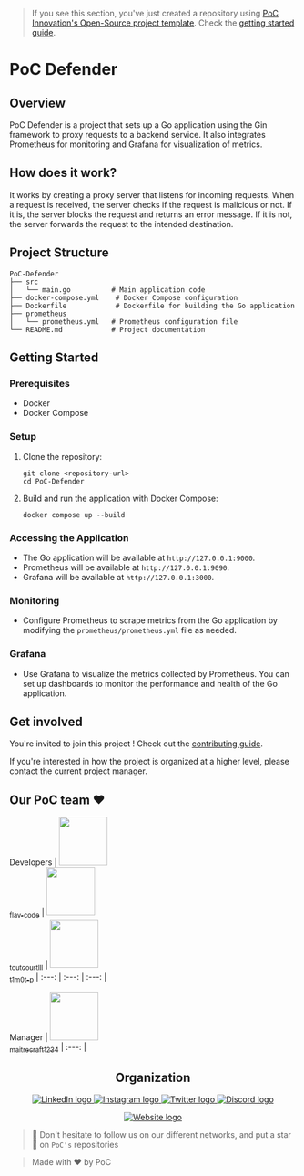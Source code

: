 > If you see this section, you've just created a repository using [PoC Innovation's Open-Source project template](https://github.com/PoCInnovation/open-source-project-template). Check the [getting started guide](./.github/getting-started.md).

# PoC Defender

## Overview
PoC Defender is a project that sets up a Go application using the Gin framework to proxy requests to a backend service. It also integrates Prometheus for monitoring and Grafana for visualization of metrics.

## How does it work?

It works by creating a proxy server that listens for incoming requests. When a request is received, the server checks if the request is malicious or not. If it is, the server blocks the request and returns an error message. If it is not, the server forwards the request to the intended destination.

## Project Structure
```
PoC-Defender
├── src
│   └── main.go          # Main application code
├── docker-compose.yml    # Docker Compose configuration
├── Dockerfile            # Dockerfile for building the Go application
├── prometheus
│   └── prometheus.yml   # Prometheus configuration file
└── README.md            # Project documentation
```

## Getting Started

### Prerequisites
- Docker
- Docker Compose

### Setup
1. Clone the repository:
   ```
   git clone <repository-url>
   cd PoC-Defender
   ```

2. Build and run the application with Docker Compose:
   ```
   docker compose up --build
   ```

### Accessing the Application
- The Go application will be available at `http://127.0.0.1:9000`.
- Prometheus will be available at `http://127.0.0.1:9090`.
- Grafana will be available at `http://127.0.0.1:3000`.

### Monitoring
- Configure Prometheus to scrape metrics from the Go application by modifying the `prometheus/prometheus.yml` file as needed.

### Grafana
- Use Grafana to visualize the metrics collected by Prometheus. You can set up dashboards to monitor the performance and health of the Go application.

## Get involved

You're invited to join this project ! Check out the [contributing guide](./CONTRIBUTING.md).

If you're interested in how the project is organized at a higher level, please contact the current project manager.

## Our PoC team ❤️

Developers
| [<img src="https://github.com/flav-code.png?size=85" width=85><br><sub>flav-code</sub>](https://github.com/flav-code) | [<img src="https://github.com/toutcourtlll.png?size=85" width=85><br><sub>toutcourtlll</sub>](https://github.com/toutcourtlll) | [<img src="https://github.com/t1m0t-p.png?size=85" width=85><br><sub>t1m0t-p</sub>](https://github.com/t1m0t-p)
| :---: | :---: | :---: |

Manager
| [<img src="https://github.com/maitrecraft1234.png?size=85" width=85><br><sub>maitrecraft1234</sub>](https://github.com/maitrecraft1234)
| :---: |

<h2 align=center>
Organization
</h2>

<p align='center'>
    <a href="https://www.linkedin.com/company/pocinnovation/mycompany/">
        <img src="https://img.shields.io/badge/LinkedIn-0077B5?style=for-the-badge&logo=linkedin&logoColor=white" alt="LinkedIn logo">
    </a>
    <a href="https://www.instagram.com/pocinnovation/">
        <img src="https://img.shields.io/badge/Instagram-E4405F?style=for-the-badge&logo=instagram&logoColor=white" alt="Instagram logo"
>
    </a>
    <a href="https://twitter.com/PoCInnovation">
        <img src="https://img.shields.io/badge/Twitter-1DA1F2?style=for-the-badge&logo=twitter&logoColor=white" alt="Twitter logo">
    </a>
    <a href="https://discord.com/invite/Yqq2ADGDS7">
        <img src="https://img.shields.io/badge/Discord-7289DA?style=for-the-badge&logo=discord&logoColor=white" alt="Discord logo">
    </a>
</p>
<p align=center>
    <a href="https://www.poc-innovation.fr/">
        <img src="https://img.shields.io/badge/WebSite-1a2b6d?style=for-the-badge&logo=GitHub Sponsors&logoColor=white" alt="Website logo">
    </a>
</p>

> 🚀 Don't hesitate to follow us on our different networks, and put a star 🌟 on `PoC's` repositories

> Made with ❤️ by PoC
